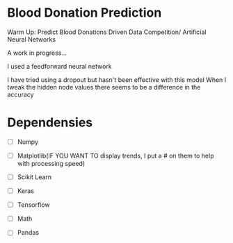 # Blood Donation Prediction
Warm Up: Predict Blood Donations Driven Data Competition/ Artificial Neural Networks

A work in progress...

I used a feedforward neural network

I have tried using a dropout but hasn't been effective with this model
When I tweak the hidden node values there seems to be a difference in the accuracy

# Dependensies 
- [ ] Numpy
- [ ] Matplotlib(IF YOU WANT TO display trends, I put a # on them to help with processing speed)
- [ ] Scikit Learn
- [ ] Keras
- [ ] Tensorflow
- [ ] Math
- [ ] Pandas



